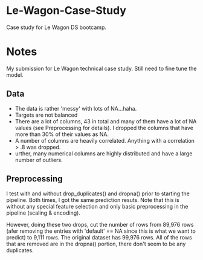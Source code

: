 # Le-Wagon-Case-Study
Case study for Le Wagon DS bootcamp.


# Notes
My submission for Le Wagon technical case study. Still need to fine tune the
model.

## Data
* The data is rather 'messy' with lots of NA...haha.
* Targets are not balanced
* There are a lot of columns, 43 in total and many of them have a lot of NA values
(see Preprocessing for details). I dropped the columns that have more than 30%
of their values as NA.
* A number of columns are heavily correlated. Anything with a correlation > .8
was dropped.
* urther, many numerical columns are highly distributed and have a large
number of outliers.


## Preprocessing
I test with and without drop_duplicates() and dropna() prior to starting the
pipeline. Both times, I got the same prediction resuts. Note that this is
without any special feature selection and only basic preprocessing in the
pipeline (scaling & encoding).

However, doing these two drops, cut the number of rows from 89,976 rows (afer
removing the entries with 'default' == NA since this is what we want to predict)
to 9,111 rows. The original dataset has 99,976 rows. All of the rows that
are removed are in the dropna() portion, there don't seem to be any duplicates.
